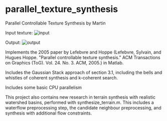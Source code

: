 # parallel_texture_synthesis
Parallel Controllable Texture Synthesis
by Martin

Input texture:
![input](https://github.com/mrmartin/parallel_texture_synthesis/raw/master/input_texture.png)

Output:
![output](https://github.com/mrmartin/parallel_texture_synthesis/raw/master/output_texture.png)

Implements the 2005 paper by Lefebvre and Hoppe (Lefebvre, Sylvain, and Hugues Hoppe. "Parallel controllable texture synthesis." ACM Transactions on Graphics (ToG). Vol. 24. No. 3. ACM, 2005.) in Matlab. 

Includes the Gaussian Stack approach of section 3.1, including the bells and whistles of coherent synthesis and k-coherent search.

Includes some basic CPU parallelism

This project also contains new research in terrain synthesis with realistic watershed basins, performed with synthesize_terrain.m. This includes a waterflow preprocessing step, the candidate neighbour preprocessing, and synthesis with additional flow constraints.
